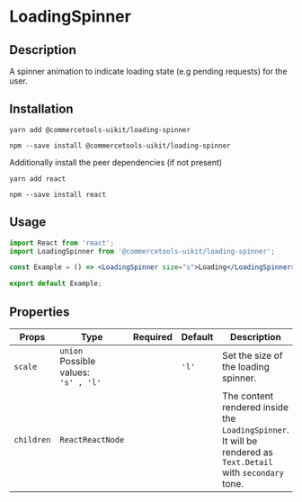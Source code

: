<!-- THIS IS AN AUTOGENERATED FILE. DO NOT EDIT THIS FILE DIRECTLY. -->
<!-- This file is created by the `yarn generate-readme` script. -->

# LoadingSpinner

## Description

A spinner animation to indicate loading state (e.g pending requests) for the user.

## Installation

```
yarn add @commercetools-uikit/loading-spinner
```

```
npm --save install @commercetools-uikit/loading-spinner
```

Additionally install the peer dependencies (if not present)

```
yarn add react
```

```
npm --save install react
```

## Usage

```jsx
import React from 'react';
import LoadingSpinner from '@commercetools-uikit/loading-spinner';

const Example = () => <LoadingSpinner size="s">Loading</LoadingSpinner>;

export default Example;
```

## Properties

| Props      | Type                                         | Required | Default | Description                                                                                                                  |
| ---------- | -------------------------------------------- | :------: | ------- | ---------------------------------------------------------------------------------------------------------------------------- |
| `scale`    | `union`<br/>Possible values:<br/>`'s' , 'l'` |          | `'l'`   | Set the size of the loading spinner.                                                                                         |
| `children` | `ReactReactNode`                             |          |         | The content rendered inside the `LoadingSpinner`.&#xA;<br />&#xA;It will be rendered as `Text.Detail` with `secondary` tone. |

